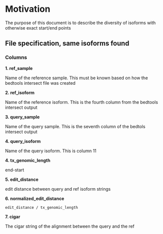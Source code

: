 
# Motivation

The purpose of this document is to describe the diversity of isoforms with 
otherwise exact start/end points

## File specification, same isoforms found

### Columns

**1. ref_sample**

Name of the reference sample. This must be known based on how the bedtools 
intersect file was created

**2. ref_isoform**

Name of the reference isoform. This is the fourth column from the bedtools 
intersect output

**3. query_sample**

Name of the query sample. This is the seventh column of the bedtols intersect 
output

**4. query_isoform**

Name of the query isoform. This is column 11

**4. tx_genomic_length**

end-start

**5. edit_distance**

edit distance between query and ref isoform strings

**6. normalized_edit_distance**

`edit_distance / tx_genomic_length`

**7. cigar**

The cigar string of the alignment between the query and the ref